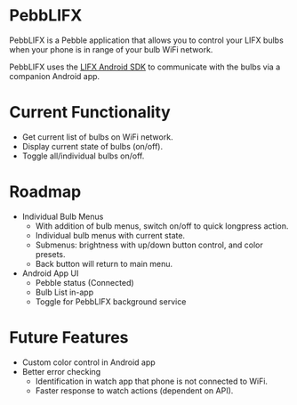 PebbLIFX
=========

PebbLIFX is a Pebble application that allows you to control your LIFX bulbs when your phone is in range of your bulb WiFi network. 

PebbLIFX uses the [LIFX Android SDK](https://github.com/LIFX/lifx-sdk-android) to communicate with the bulbs via a companion Android app.

Current Functionality
=============
* Get current list of bulbs on WiFi network.
* Display current state of bulbs (on/off).
* Toggle all/individual bulbs on/off.

Roadmap
=================
* Individual Bulb Menus
    - With addition of bulb menus, switch on/off to quick longpress action.
    - Individual bulb menus with current state.
    - Submenus: brightness with up/down button control, and color presets.
    - Back button will return to main menu.
* Android App UI
    - Pebble status (Connected)
    - Bulb List in-app
    - Toggle for PebbLIFX background service

Future Features
===============
* Custom color control in Android app
* Better error checking
    - Identification in watch app that phone is not connected to WiFi.
    - Faster response to watch actions (dependent on API).


